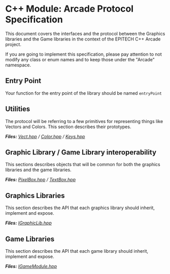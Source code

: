 # C++ Module: Arcade Protocol Specification

This document covers the interfaces and the protocol between the Graphics libraries and the Game libraries in the context of the EPITECH C++ Arcade project.

If you are going to implement this specification, please pay attention to not modify any class or enum names and to keep those under the "Arcade" namespace.

## Entry Point
Your function for the entry point of the library should be named `entryPoint`

## Utilities

The protocol will be referring to a few primitives for representing things like Vectors and Colors.
This section describes their prototypes.

***Files:** [Vect.hpp](https://github.com/EPITECH-Strasbourg-2021/CPP-Arcade-Spec/blob/master/Vect.hpp) / [Color.hpp](https://github.com/EPITECH-Strasbourg-2021/CPP-Arcade-Spec/blob/master/Color.hpp) / [Keys.hpp](https://github.com/EPITECH-Strasbourg-2021/CPP-Arcade-Spec/blob/master/Keys.hpp)*


## Graphic Library / Game Library interoperability

This sections describes objects that will be common for both the graphics libraries and the game libraries.

***Files:** [PixelBox.hpp](https://github.com/EPITECH-Strasbourg-2021/CPP-Arcade-Spec/blob/master/PixelBox.hpp) / [TextBox.hpp](https://github.com/EPITECH-Strasbourg-2021/CPP-Arcade-Spec/blob/master/TextBox.hpp)*


## Graphics Libraries

This section describes the API that each graphics library should inherit, implement and expose.

***Files:** [IGraphicLib.hpp](https://github.com/EPITECH-Strasbourg-2021/CPP-Arcade-Spec/blob/master/IGraphicLib.hpp)*


## Game Libraries

This section describes the API that each game library should inherit, implement and expose.

***Files:** [IGameModule.hpp](https://github.com/EPITECH-Strasbourg-2021/CPP-Arcade-Spec/blob/master/IGameModule.hpp)*
